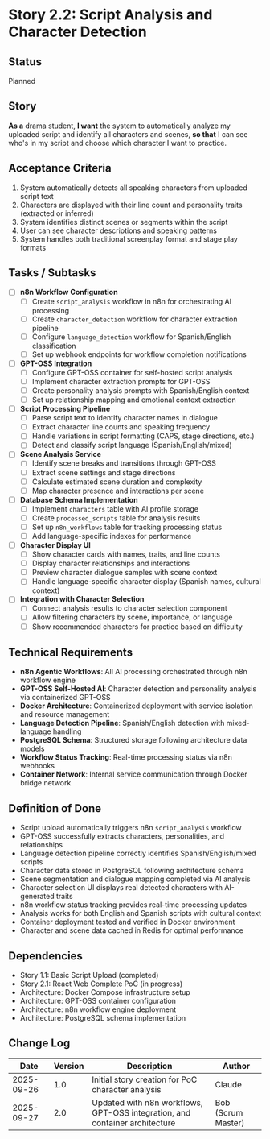# Story 2.2: Script Analysis and Character Detection

## Status
Planned

## Story
**As a** drama student,
**I want** the system to automatically analyze my uploaded script and identify all characters and scenes,
**so that** I can see who's in my script and choose which character I want to practice.

## Acceptance Criteria
1. System automatically detects all speaking characters from uploaded script text
2. Characters are displayed with their line count and personality traits (extracted or inferred)
3. System identifies distinct scenes or segments within the script
4. User can see character descriptions and speaking patterns
5. System handles both traditional screenplay format and stage play formats

## Tasks / Subtasks
- [ ] **n8n Workflow Configuration**
  - [ ] Create `script_analysis` workflow in n8n for orchestrating AI processing
  - [ ] Create `character_detection` workflow for character extraction pipeline
  - [ ] Configure `language_detection` workflow for Spanish/English classification
  - [ ] Set up webhook endpoints for workflow completion notifications
- [ ] **GPT-OSS Integration**
  - [ ] Configure GPT-OSS container for self-hosted script analysis
  - [ ] Implement character extraction prompts for GPT-OSS
  - [ ] Create personality analysis prompts with Spanish/English context
  - [ ] Set up relationship mapping and emotional context extraction
- [ ] **Script Processing Pipeline**
  - [ ] Parse script text to identify character names in dialogue
  - [ ] Extract character line counts and speaking frequency
  - [ ] Handle variations in script formatting (CAPS, stage directions, etc.)
  - [ ] Detect and classify script language (Spanish/English/mixed)
- [ ] **Scene Analysis Service**
  - [ ] Identify scene breaks and transitions through GPT-OSS
  - [ ] Extract scene settings and stage directions
  - [ ] Calculate estimated scene duration and complexity
  - [ ] Map character presence and interactions per scene
- [ ] **Database Schema Implementation**
  - [ ] Implement `characters` table with AI profile storage
  - [ ] Create `processed_scripts` table for analysis results
  - [ ] Set up `n8n_workflows` table for tracking processing status
  - [ ] Add language-specific indexes for performance
- [ ] **Character Display UI**
  - [ ] Show character cards with names, traits, and line counts
  - [ ] Display character relationships and interactions
  - [ ] Preview character dialogue samples with scene context
  - [ ] Handle language-specific character display (Spanish names, cultural context)
- [ ] **Integration with Character Selection**
  - [ ] Connect analysis results to character selection component
  - [ ] Allow filtering characters by scene, importance, or language
  - [ ] Show recommended characters for practice based on difficulty

## Technical Requirements
- **n8n Agentic Workflows**: All AI processing orchestrated through n8n workflow engine
- **GPT-OSS Self-Hosted AI**: Character detection and personality analysis via containerized GPT-OSS
- **Docker Architecture**: Containerized deployment with service isolation and resource management
- **Language Detection Pipeline**: Spanish/English detection with mixed-language handling
- **PostgreSQL Schema**: Structured storage following architecture data models
- **Workflow Status Tracking**: Real-time processing status via n8n webhooks
- **Container Network**: Internal service communication through Docker bridge network

## Definition of Done
- Script upload automatically triggers n8n `script_analysis` workflow
- GPT-OSS successfully extracts characters, personalities, and relationships
- Language detection pipeline correctly identifies Spanish/English/mixed scripts
- Character data stored in PostgreSQL following architecture schema
- Scene segmentation and dialogue mapping completed via AI analysis
- Character selection UI displays real detected characters with AI-generated traits
- n8n workflow status tracking provides real-time processing updates
- Analysis works for both English and Spanish scripts with cultural context
- Container deployment tested and verified in Docker environment
- Character and scene data cached in Redis for optimal performance

## Dependencies
- Story 1.1: Basic Script Upload (completed)
- Story 2.1: React Web Complete PoC (in progress)
- Architecture: Docker Compose infrastructure setup
- Architecture: GPT-OSS container configuration
- Architecture: n8n workflow engine deployment
- Architecture: PostgreSQL schema implementation

## Change Log
| Date | Version | Description | Author |
|------|---------|-------------|---------|
| 2025-09-26 | 1.0 | Initial story creation for PoC character analysis | Claude |
| 2025-09-27 | 2.0 | Updated with n8n workflows, GPT-OSS integration, and container architecture | Bob (Scrum Master) |